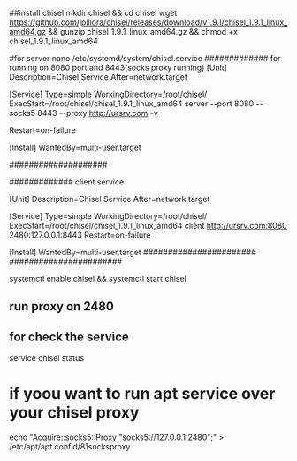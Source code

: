 ##install chisel
mkdir chisel && cd chisel
wget https://github.com/jpillora/chisel/releases/download/v1.9.1/chisel_1.9.1_linux_amd64.gz && gunzip chisel_1.9.1_linux_amd64.gz && chmod +x chisel_1.9.1_linux_amd64

#for server 
nano /etc/systemd/system/chisel.service
############# for running on 8080 port and 8443(socks proxy running)
[Unit]
Description=Chisel Service
After=network.target

[Service]
Type=simple
WorkingDirectory=/root/chisel/
ExecStart=/root/chisel/chisel_1.9.1_linux_amd64 server --port 8080 --socks5 8443 --proxy http://ursrv.com -v

Restart=on-failure

[Install]
WantedBy=multi-user.target

####################

############# client service
  
[Unit]
Description=Chisel Service
After=network.target

[Service]
Type=simple
WorkingDirectory=/root/chisel/
ExecStart=/root/chisel/chisel_1.9.1_linux_amd64 client http://ursrv.com:8080 2480:127.0.0.1:8443
Restart=on-failure

[Install]
WantedBy=multi-user.target
#######################
#######################
  
systemctl enable chisel && systemctl start chisel

## run proxy on 2480
## for check the service 

service chisel status

# if yoou want to run apt service over your chisel proxy
echo "Acquire::socks5::Proxy \"socks5://127.0.0.1:2480\";" > /etc/apt/apt.conf.d/81socksproxy


